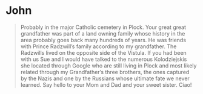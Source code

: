 # John
> Probably in the major Catholic cemetery in Plock. Your great great grandfather was part of a land owning family whose history in the area probably goes back many hundreds of years. He was friends with Prince Radzwill’s family according to my grandfather. The Radzwills lived on the opposite side of the Vistula. If you had been with us Sue and I would have talked to the numerous Kolodziejskis she located through Google who are still living in Plock and most likely related through my Grandfather’s three brothers, the ones captured by the Nazis and one by the Russians whose ultimate fate we never learned. Say hello to your Mom and Dad and your sweet sister. Ciao!